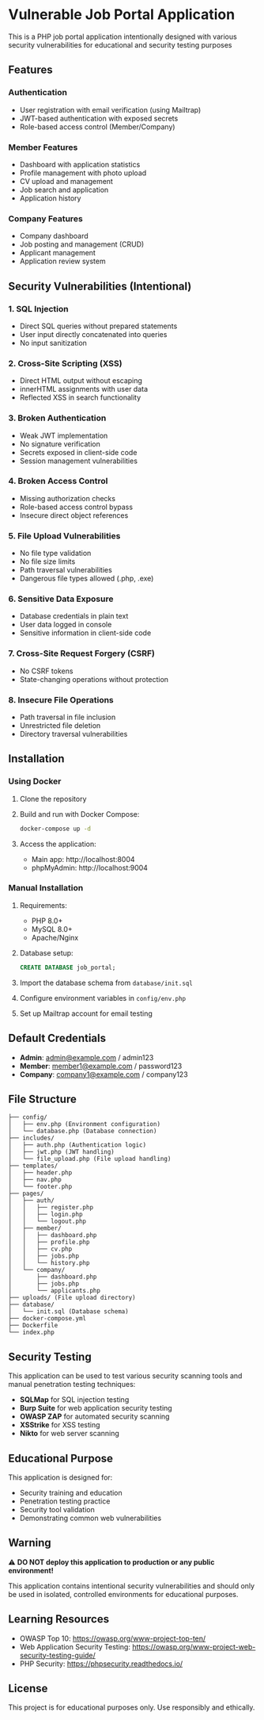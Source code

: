 # Vulnerable Job Portal Application

This is a PHP job portal application intentionally designed with various security vulnerabilities for educational and security testing purposes

## Features

### Authentication
- User registration with email verification (using Mailtrap)
- JWT-based authentication with exposed secrets
- Role-based access control (Member/Company)

### Member Features
- Dashboard with application statistics
- Profile management with photo upload
- CV upload and management
- Job search and application
- Application history

### Company Features
- Company dashboard
- Job posting and management (CRUD)
- Applicant management
- Application review system

## Security Vulnerabilities (Intentional)

### 1. SQL Injection
- Direct SQL queries without prepared statements
- User input directly concatenated into queries
- No input sanitization

### 2. Cross-Site Scripting (XSS)
- Direct HTML output without escaping
- innerHTML assignments with user data
- Reflected XSS in search functionality

### 3. Broken Authentication
- Weak JWT implementation
- No signature verification
- Secrets exposed in client-side code
- Session management vulnerabilities

### 4. Broken Access Control
- Missing authorization checks
- Role-based access control bypass
- Insecure direct object references

### 5. File Upload Vulnerabilities
- No file type validation
- No file size limits
- Path traversal vulnerabilities
- Dangerous file types allowed (.php, .exe)

### 6. Sensitive Data Exposure
- Database credentials in plain text
- User data logged in console
- Sensitive information in client-side code

### 7. Cross-Site Request Forgery (CSRF)
- No CSRF tokens
- State-changing operations without protection

### 8. Insecure File Operations
- Path traversal in file inclusion
- Unrestricted file deletion
- Directory traversal vulnerabilities

## Installation

### Using Docker

1. Clone the repository
2. Build and run with Docker Compose:
   ```bash
   docker-compose up -d
   ```

3. Access the application:
   - Main app: http://localhost:8004
   - phpMyAdmin: http://localhost:9004

### Manual Installation

1. Requirements:
   - PHP 8.0+
   - MySQL 8.0+
   - Apache/Nginx

2. Database setup:
   ```sql
   CREATE DATABASE job_portal;
   ```

3. Import the database schema from `database/init.sql`

4. Configure environment variables in `config/env.php`

5. Set up Mailtrap account for email testing

## Default Credentials

- **Admin**: admin@example.com / admin123
- **Member**: member1@example.com / password123  
- **Company**: company1@example.com / company123

## File Structure

```
├── config/
│   ├── env.php (Environment configuration)
│   └── database.php (Database connection)
├── includes/
│   ├── auth.php (Authentication logic)
│   ├── jwt.php (JWT handling)
│   └── file_upload.php (File upload handling)
├── templates/
│   ├── header.php
│   ├── nav.php
│   └── footer.php
├── pages/
│   ├── auth/
│   │   ├── register.php
│   │   ├── login.php
│   │   └── logout.php
│   ├── member/
│   │   ├── dashboard.php
│   │   ├── profile.php
│   │   ├── cv.php
│   │   ├── jobs.php
│   │   └── history.php
│   └── company/
│       ├── dashboard.php
│       ├── jobs.php
│       └── applicants.php
├── uploads/ (File upload directory)
├── database/
│   └── init.sql (Database schema)
├── docker-compose.yml
├── Dockerfile
└── index.php
```

## Security Testing

This application can be used to test various security scanning tools and manual penetration testing techniques:

- **SQLMap** for SQL injection testing
- **Burp Suite** for web application security testing
- **OWASP ZAP** for automated security scanning
- **XSStrike** for XSS testing
- **Nikto** for web server scanning

## Educational Purpose

This application is designed for:
- Security training and education
- Penetration testing practice
- Security tool validation
- Demonstrating common web vulnerabilities

## Warning

⚠️ **DO NOT deploy this application to production or any public environment!** 

This application contains intentional security vulnerabilities and should only be used in isolated, controlled environments for educational purposes.

## Learning Resources

- OWASP Top 10: https://owasp.org/www-project-top-ten/
- Web Application Security Testing: https://owasp.org/www-project-web-security-testing-guide/
- PHP Security: https://phpsecurity.readthedocs.io/

## License

This project is for educational purposes only. Use responsibly and ethically.